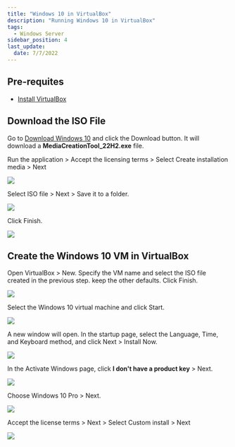 ```yaml
---
title: "Windows 10 in VirtualBox"
description: "Running Windows 10 in VirtualBox"
tags: 
  - Windows Server
sidebar_position: 4
last_update:
  date: 7/7/2022
---
```




## Pre-requites 

- [Install VirtualBox](https://www.virtualbox.org/wiki/Downloads)


## Download the ISO File 

Go to [Download Windows 10](https://www.microsoft.com/en-us/software-download/windows10) and click the Download button. It will download a **MediaCreationTool_22H2.exe** file.

Run the application > Accept the licensing terms > Select Create installation media > Next

![](/img/docs/12082024-windows-10-create-install-media.png)

Select ISO file > Next > Save it to a folder.

![](/img/docs/12082024-windows-10-create-install-media-next.png)

Click Finish.

![](/img/docs/12082024-windows-10-create-install-media-burn-iso.png)


## Create the Windows 10 VM in VirtualBox 

Open VirtualBox > New. Specify the VM name and select the ISO file created in the previous step. keep the other defaults. Click Finish. 

![](/img/docs/12082024-windows-10-create-vm.png)

Select the Windows 10 virtual machine and click Start.

![](/img/docs/12082024-windows-10-start-vm.png)

A new window will open. In the startup page, select the Language, Time, and Keyboard method, and click Next > Install Now.

![](/img/docs/12082024-windows-10-install-1.png)

In the Activate Windows page, click **I don't have a product key** > Next.

![](/img/docs/12082024-windows-10-install-2.png)

Choose Windows 10 Pro > Next.

![](/img/docs/12082024-windows-10-install-3.png)

Accept the license terms > Next > Select Custom install > Next

![](/img/docs/12082024-windows-10-install-4.png)